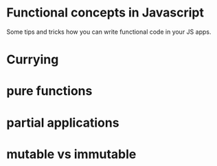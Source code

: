 # Functional concepts in Javascript

Some tips and tricks how you can write functional code in your JS apps.

# Currying
# pure functions
# partial applications
# mutable vs immutable



